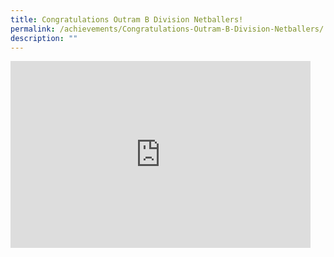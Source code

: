 ```yaml
---
title: Congratulations Outram B Division Netballers!
permalink: /achievements/Congratulations-Outram-B-Division-Netballers/
description: ""
---
```

<iframe allowfullscreen="true" height="299" width="480" frameborder="0" src="https://docs.google.com/presentation/d/e/2PACX-1vQs2F3KtgBI6gJoPf8kaHPPf99kWhSsWpCzwzTMcj66wKqPJGQVc66bx3RUUZwJuFloOKSqY_-Y7RE3/embed?start=false&amp;loop=false&amp;delayms=3000"></iframe>